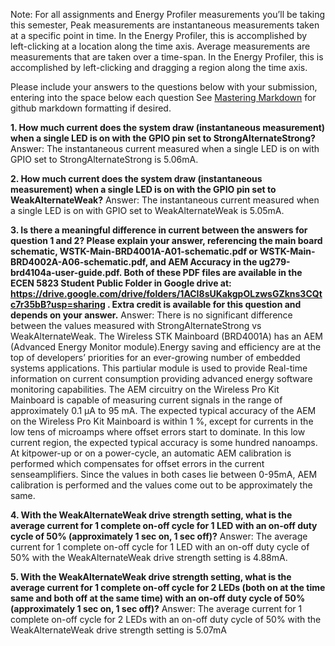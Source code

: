 Note: For all assignments and Energy Profiler measurements you’ll be taking this semester,  Peak measurements are instantaneous measurements taken at a specific point in time. In the Energy Profiler, this is accomplished by left-clicking at a location along the time axis.
Average measurements are measurements that are taken over a time-span. In the Energy Profiler, this is accomplished by left-clicking and dragging a region along the time axis.

Please include your answers to the questions below with your submission, entering into the space below each question
See [Mastering Markdown](https://guides.github.com/features/mastering-markdown/) for github markdown formatting if desired.

**1. How much current does the system draw (instantaneous measurement) when a single LED is on with the GPIO pin set to StrongAlternateStrong?**
   Answer:
   The instantaneous current measured when a single LED is on with GPIO set to StrongAlternateStrong is 5.06mA.


**2. How much current does the system draw (instantaneous measurement) when a single LED is on with the GPIO pin set to WeakAlternateWeak?**
   Answer:
   The instantaneous current measured when a single LED is on with GPIO set to WeakAlternateWeak is 5.05mA.


**3. Is there a meaningful difference in current between the answers for question 1 and 2? Please explain your answer, referencing the main board schematic, WSTK-Main-BRD4001A-A01-schematic.pdf or WSTK-Main-BRD4002A-A06-schematic.pdf, and AEM Accuracy in the ug279-brd4104a-user-guide.pdf. Both of these PDF files are available in the ECEN 5823 Student Public Folder in Google drive at: https://drive.google.com/drive/folders/1ACI8sUKakgpOLzwsGZkns3CQtc7r35bB?usp=sharing . Extra credit is available for this question and depends on your answer.**
   Answer:
   There is no significant difference between the values measured with StrongAlternateStrong vs WeakAlternateWeak.
   The Wireless STK Mainboard (BRD4001A) has an AEM (Advanced Energy Monitor module).Energy saving and efficiency are at the top of developers’ priorities for an ever-growing number of embedded systems applications. This partiular module is used to provide Real-time information on current consumption providing advanced energy software monitoring capabilities.
   The AEM circuitry on the Wireless Pro Kit Mainboard is capable of measuring current signals in the range of approximately 0.1 µA to
   95 mA.  The expected typical accuracy of the AEM on the Wireless Pro Kit Mainboard is within 1 %, except for currents in the low tens of microamps where offset errors start to dominate. In this low current region, the expected typical accuracy is some hundred nanoamps. At kitpower-up or on a power-cycle, an automatic AEM calibration is performed which compensates for offset errors in the current senseamplifiers. 
   Since the values in both cases lie between 0-95mA, AEM calibration is performed and the values come out to be approximately the same.
   
   


**4. With the WeakAlternateWeak drive strength setting, what is the average current for 1 complete on-off cycle for 1 LED with an on-off duty cycle of 50% (approximately 1 sec on, 1 sec off)?**
   Answer: The average current for 1 complete on-off cycle for 1 LED with an on-off duty cycle of 50% with the WeakAlternateWeak drive strength setting is 4.88mA.


**5. With the WeakAlternateWeak drive strength setting, what is the average current for 1 complete on-off cycle for 2 LEDs (both on at the time same and both off at the same time) with an on-off duty cycle of 50% (approximately 1 sec on, 1 sec off)?**
   Answer: The average current for 1 complete on-off cycle for 2 LEDs with an on-off duty cycle of 50% with the WeakAlternateWeak drive strength setting is 5.07mA





